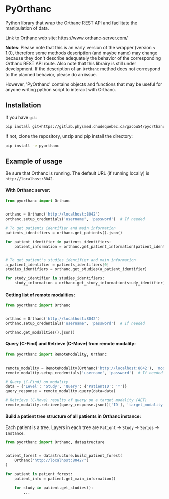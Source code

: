 PyOrthanc
=========
Python library that wrap the Orthanc REST API and facilitate the manipulation of data.

Link to Orthanc web site: https://www.orthanc-server.com/

__Notes__:
Please note that this is an early version of the wrapper (version < 1.0),
therefore some methods description (and maybe name) may change because 
they don't describe adequately the behavior of the corresponding Orthanc REST API route.
Also note that this librairy is still under development.
If the description of an `Orthanc` method does not correspond to the planned 
behavior, please do an issue.

However, 'PyOrthanc' contains objects and functions that may be
useful for anyone writing python script to interact with Orthanc.


Installation
------------
If you have `git`:
```sh
pip install git+https://gitlab.physmed.chudequebec.ca/gacou54/pyorthanc.git
```

If not, clone the repository, unzip and pip install the directory:
```sh
pip install -e pyorthanc
```

Example of usage
----------------
Be sure that Orthanc is running. The default URL (if running locally) is `http://localhost:8042`.

#### With Orthanc server:
```python
from pyorthanc import Orthanc


orthanc = Orthanc('http://localhost:8042')
orthanc.setup_credentials('username', 'password')  # If needed

# To get patients identifier and main information
patients_identifiers = orthanc.get_patients().json()

for patient_identifier in patients_identifiers:
    patient_information = orthanc.get_patient_information(patient_identifier).json()


# To get patient's studies identifier and main information
a_patient_identifier = patients_identifiers[0]
studies_identifiers = orthanc.get_studies(a_patient_identifier)

for study_identifier in studies_identifiers:
    study_information = orthanc.get_study_information(study_identifier).json()
```

#### Getting list of remote modalities:
```python
from pyorthanc import Orthanc


orthanc = Orthanc('http://localhost:8042')
orthanc.setup_credentials('username', 'password')  # If needed

orthanc.get_modalities().json()
```

#### Query (C-Find) and Retrieve (C-Move) from remote modality:
```python
from pyorthanc import RemoteModality, Orthanc


remote_modality = RemoteModality(Orthanc('http://localhost:8042'), 'modality')
remote_modality.setup_credentials('username', 'password')  # If needed

# Query (C-Find) on modality
data = {'Level': 'Study', 'Query': {'PatientID': '*'}}
query_response = remote_modality.query(data=data)

# Retrieve (C-Move) results of query on a target modality (AET)
remote_modality.retrieve(query_response.json()['ID'], 'target_modality')
```

#### Build a patient tree structure of all patients in Orthanc instance:
Each patient is a tree. Layers in each tree are `Patient` -> `Study` -> `Series` -> `Instance`.
```python
from pyorthanc import Orthanc, datastructure


patient_forest = datastructure.build_patient_forest(
    Orthanc('http://localhost:8042/')
)    

for patient in patient_forest:
    patient_info = patient.get_main_information()
    
    for study in patient.get_studies():
        ...
```
